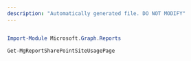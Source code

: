 ```yaml
---
description: "Automatically generated file. DO NOT MODIFY"
---
```


```powershell

Import-Module Microsoft.Graph.Reports

Get-MgReportSharePointSiteUsagePage

```